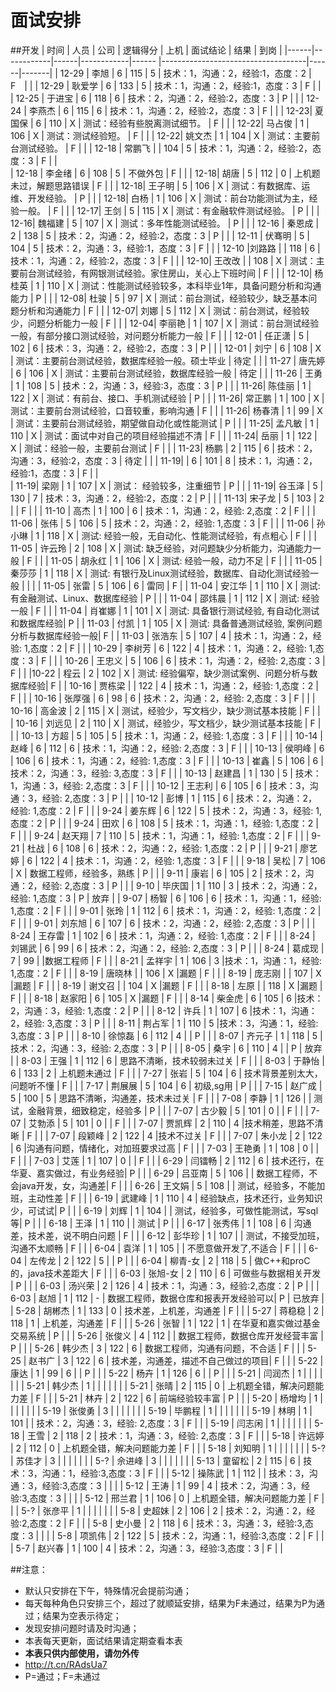 # 面试安排

##开发
| 时间 |   人员     | 公司 |  逻辑得分  | 上机  |          面试结论                  | 结果 |  到岗 |
|------|------------|------|------------|------ |------------------------------------|------|-------|
| 12-29 | 李旭    |  6   | 115 | 5  |  技术：1，沟通：2，经验:1，态度：2 |　F　|      |
| 12-29 | 耿爱学 |   6  |  133 |  5 |  技术：1，沟通：2，经验:1，态度：3 |  F    |     |
| 12-25 | 于进宝 |   6  |    118  |   6 | 技术：2，沟通：2，经验:2，态度：3 | P  |     |
| 12-24 | 李燕杰 |  6   |    115  |   6 | 技术：1，沟通：2，经验:2，态度：3 | F |      |
| 12-23| 夏国保 |   6  |    110   |  X    | 测试：经验有些脱离测试细节。  |  F  |     |
| 12-22| 马占俊 |   1  |    106   |  X    | 测试：测试经验短。  |  F  |     |
| 12-22| 姚文杰 |   1  |    104   |  X    | 测试：主要前台测试经验。  |  F  |     |
| 12-18 | 常鹏飞 |   |  104     |  5      |  技术：1，沟通：2，经验:2，态度：3      | F  |      |    
| 12-18 | 李金绪 | 6 |  108     |  5     | 不做外包                                 | F  |      |
| 12-18| 胡唐 |   5  |    112   |  0    | 上机题未过，解题思路错误                  |  F  |     |
| 12-18| 王子明 |   5  |    106   |  X    | 测试：有数据库、运维、开发经验。  |  P  |     |
| 12-18| 白杨 |   1  |    106   |  X    | 测试：前台功能测试为主，经验一般。  |  F  |     |
| 12-17| 王剑 |   5  |    115   |  X    | 测试：有金融软件测试经验。  |  P  |     |
| 12-16| 魏福建 |   5  |    107   |  X    | 测试：多年性能测试经验。  |  P  |     |
| 12-16 | 秦恩成 |  2   |  138    |  5 | 技术：2，沟通：2，经验:2，态度：3           |   P  |       |
| 12-11 | 伏骞明 |  5   |  104    |  5 | 技术：2，沟通：3，经验:1，态度：3           |   F  |       |
| 12-10 |刘路路  |     |    118   | 6     | 技术：1，沟通：2，经验:2，态度：3        |   F  |       |
| 12-10| 王改改 |     |    108   |  X    | 测试：主要前台测试经验，有网银测试经验。家住房山，关心上下班时间  |  F  |     |
| 12-10| 杨桂英  |   1  |    110   |  X    | 测试：性能测试经验较多，本科毕业1年，具备问题分析和沟通能力  |  P   |     |
| 12-08| 杜骏  |   5  |    97   |  X    | 测试：前台测试，经验较少，缺乏基本问题分析和沟通能力  |  F   |     |
| 12-07| 刘娜  |   5  |    112   |  X    | 测试：前台测试，经验较少，问题分析能力一般  |  F   |     |
| 12-04| 李丽艳   |   1  |    107   |  X    | 测试：前台测试经验一般，有部分接口测试经验，对问题分析能力一般  |  F   |     |
| 12-01 | 任正潇    |  5  |  102       |    6  |  技术：3，沟通：2，经验:2，态度：3  | P    |       |
| 12-01 | 刘宁      |   6  |    108     |  X    | 测试：主要前台测试经验，数据库经验一般。硕士毕业  | 待定    |       |
| 11-27 | 唐先婷      |   6  |    106     |  X    | 测试：主要前台测试经验，数据库经验一般  | 待定    |       |
| 11-26 | 王勇      |   1  |    108     |  5    | 技术：2，沟通：3，经验:3，态度：3  | P    |       |
| 11-26|  陈佳丽    |   1  |    122     |  X    | 测试：有前台、接口、手机测试经验  |  P   |       |
| 11-26|  常正鹏    |   1  |    100     |  X    | 测试：主要前台测试经验，口音较重，影响沟通  |  F   |       |
| 11-26|  杨春清    |   1  |    99     |  X    | 测试：主要前台测试经验，期望做自动化或性能测试  |  P   |       |
| 11-25|  孟凡敏    |   1  |    110     |  X    | 测试：面试中对自己的项目经验描述不清  |  F   |       |
| 11-24|  岳丽    |   1  |    122     |  X    | 测试：经验一般，主要前台测试  |  F   |       |
| 11-23|  杨鹏    |   2  |    115     |  6    | 技术：2，沟通：3，经验:2，态度：3    |  待定 |      |
| 11-19|          |   6  |    101     |  8    | 技术：1，沟通：2，经验:1，态度：3    |  F    |      |  
| 11-19|  梁刚    |   1  |    107     |  X    | 测试： 经验较多，注重细节  |  P   |       |
| 11-19|  谷玉泽    |   5  |    130     |  7    | 技术：3，沟通：2，经验:2，态度：2  |  P   |       |
| 11-13|  宋子龙    |   5  |    103     |  2    |                                    |  F   |       |
| 11-10 |  高杰     |   1  |    100     |  6    | 技术：1，沟通：2，经验: 2,态度：2  |  F   |       |
| 11-06 |  张伟     |   5  |    106     |  5    | 技术：2，沟通：2，经验: 1,态度：3  |  F   |       | 
| 11-06 |  孙小琳   |   1  |    118     |  X    | 测试: 经验一般，无自动化、性能测试经验，有点粗心 | F | |
| 11-05 |  许云玲   |   2  |    108     |  X    | 测试: 缺乏经验，对问题缺少分析能力，沟通能力一般 | F | |
| 11-05 |  胡永红   |   1  |    106     |  X    | 测试: 经验一般，动力不足 | F | |
| 11-05 |  秦莎莎   |   1  |    118     |  X    | 测试: 有银行及Linux测试经验，数据库、自动化测试经验一般 | | |
| 11-05 |  张雷     |   5  |    106     |  6    | 雷同                                            |  F   |
| 11-04 |  安江华   |   1  |    110     |  X    | 测试: 有金融测试、Linux、数据库经验 |  P   |      |
| 11-04 |  邵炜晨   |   1  |    112     |  X    | 测试: 经验一般                     |  F   |      |
| 11-04 |  肖崔娜   |   1  |    101     |  X    | 测试: 具备银行测试经验, 有自动化测试和数据库经验|  P   |
| 11-03 |  付凯     |   1  |    105     |  X    | 测试: 具备普通测试经验, 案例问题分析与数据库经验一般|  F   |
| 11-03 |   张浩东  |  5   |    107     |  4    | 技术：1，沟通：2，经验: 1,态度：2  | F    |       | 
| 10-29 |   李树芳  |  6   |    122     |  4    | 技术：1，沟通：2，经验: 1,态度：3  | F    |       |
| 10-26 |   王忠义  |  5   |    106     |  6    | 技术：1，沟通：2，经验: 2,态度：3  | F    |       |
|10-22  |  程云     |  2   |    102     |  X    | 测试: 经验偏窄，缺少测试案例、问题分析与数据库经验|  F   |
| 10-16 |   贾栋梁  |      |    122     |  4    | 技术：1，沟通：2，经验: 1,态度：2  | F    |       |
| 10-16 |   张厚强  |  6   |    98      |  6    | 技术：2，沟通：2，经验: 2,态度：3  | F    |       |
| 10-16 |   高金波  |  2   |    115     |  X    | 测试，经验少，写文档少，缺少测试基本技能  | F    |       |
| 10-16 |   刘远见  |  2   |    110     |  X    | 测试，经验少，写文档少，缺少测试基本技能  | F    |       |
| 10-13 |   方超    |  5   |    105     |  5    | 技术：1，沟通：2，经验: 1,态度：3  | F    |       |
| 10-14 |   赵峰    |  6   |    112     |  6    | 技术：1，沟通：2，经验: 2,态度：3  | F    |       |
| 10-13 |   侯明峰  |  6   |    106     |  6    | 技术：1，沟通：2，经验: 1,态度：3  | F    |       |
| 10-13 |   崔鑫    |  5   |    106     |  6    | 技术：2，沟通：3，经验: 3,态度：3  | F    |       |
| 10-13 |   赵建昌  |  1   |    130     |  5    | 技术：1，沟通：3，经验: 2,态度：3  | F    |       |
| 10-12 |   王志利  |  6   |    105     |  6    | 技术：3，沟通：3，经验: 2,态度：3  | P    |       |
| 10-12 |   彭博    |  1   |    115     |  6    | 技术：2，沟通：2，经验: 1,态度：2  | F    |       |
| 9-24 |   姜东辉   |  6   |    122     |  5    | 技术：2，沟通：3，经验: 1,态度：2  | P    |       |
| 9-24 |   田欢     |  6   |    108     |  5    | 技术：1，沟通：1，经验: 1,态度：2  | F    |       |
| 9-24 |   赵天翔   |  7   |    110     |  5    | 技术：1，沟通：1，经验: 1,态度：2  | F    |       |
| 9-21 |   杜战     |  6   |    108     |  6    | 技术：2，沟通：2，经验: 1,态度：2  | P    |       |
| 9-21 |   廖艺婷   |  6   |    122     |  4    | 技术：1，沟通：2，经验: 1,态度：3  | F    |       |
| 9-18 |   吴松     |  7   |    106     |  X    | 数据工程师，经验多，熟练           | P    |       |
| 9-11 |   康岩     |  6   |    105     |  2    | 技术：2，沟通：2，经验: 2,态度：3  | P    |       |
| 9-10 |   毕庆国   |  1   |    110     |  3    | 技术：2，沟通：2，经验: 1,态度：3  | P    | 放弃  |
| 9-07 |   杨智     |  6   |    106     |  6    | 技术：1，沟通：1，经验: 1,态度：2  | F    |       |
| 9-01 |   张玲     |  1   |    112     |  6    | 技术：1，沟通：2，经验: 1,态度：2  | F    |       |
| 9-01 |   刘东旭   |  6   |    107     |  6    | 技术：2，沟通：2，经验: 2,态度：3  | P    |       |
| 8-24 |   王存雷   |  1   |    102     |  6    | 技术：1，沟通：2，经验: 1,态度：2  | F    |       |
| 8-24 |   刘锡武   |  6   |     99     |  6    | 技术：2，沟通：2，经验: 2,态度：3  | P    |       |
| 8-24 |   葛成现   |  7   |     99     |       |数据工程师                          | F    |       |
| 8-21 |   孟祥宇   |  1   |    106     |  3    |技术：1，沟通：1，经验: 1,态度：2   | F    |       |
| 8-19 |   唐晓林   |      |    106     |  X    |漏题                                | F    |       |
| 8-19 |   庞志刚   |      |    107     |  X    |漏题                                | F    |       |
| 8-19 |   谢文召   |      |    104     |  X    |漏题                                | F    |       |
| 8-18 |   左原     |      |    118     |  X    |漏题                                | F    |       |
| 8-18 |   赵家阳   | 6    |    105     |  X    |漏题                                | F    |       |
| 8-14 |   柴金虎   | 6    |    105     |  6    |技术：2，沟通：3，经验: 1,态度：2   | P    |       |
| 8-12 |   许兵     | 1    |    107     |  6    |技术：1，沟通：2，经验: 3,态度：3   | P    |       |
| 8-11 |   荆占军   | 1    |    110     |  5    |技术：3，沟通：1，经验: 3,态度：3   | P    |       |
| 8-10 |   徐惊磊   | 6    |    112     |  4    |                                    | P    |       |
| 8-07 |   齐元子   | 1    |    118     |  5    | 技术：2，沟通：3，经验: 2,态度：3  | P    |       |
| 8-05 |   桑宇	    | 6    |    110     |  4    |                                    | P    | 放弃  |
| 8-03 |   王强	    | 1    |    112     |  6    | 思路不清晰，技术较弱未过关         | F    |       |
| 8-03 |   于静怡	  | 6    |    133     |  2    | 上机题未通过                       | F    |       |
| 7-27 |   张岩  	  | 5    |    104     |  6    | 技术背景差别太大，问题听不懂       | F    |       |
| 7-17 |   荆展展	  | 5    |    104     |  6    | 初级,sg用                          | P    |       |
| 7-15 |   赵广成	  | 5    |    100     |  5    | 思路不清晰，沟通差，技术未过关     | F    |       |
| 7-08 |   李静 	  | 1    |    126     |       | 测试，金融背景，细致稳定，经验多   | P    |       |
| 7-07 |   古少毅   | 5    |    101     |  0    |                                    | F    |       |
| 7-07 |   艾勃添   | 5    |    101     |  0    |                                    | F    |       |
| 7-07 |   贾凯辉   | 2    |    110     |  4    |技术稍差，思路不清晰                | F    |       |
| 7-07 |   段颖峰   | 2    |    122     |  4    |技术不过关                          | F    |       |
| 7-07 |   朱小龙   | 2    |    122     |  6    |沟通有问题，情绪化，对加班要求过高  | F    |       |
| 7-03 |   王艳勇   | 1    |    108     |  0    |                                    | F    |       |
| 7-03 |   艾莲     | 1    |    107     |  0    |                                    | F    |       |
| 6-29 |   闫镭畅   | 2    |    112     |  6    | 技术还行，在华夏、嘉实做过，有业务经验| P    |       |
| 6-29 |   吕亚南   | 5    |    106     |       | 数据工程师，不会java开发，女，沟通差| F    |       |
| 6-26 |   王文娟   | 5    |    108     |       | 测试，经验多，不能加班，主动性差   | F    |       |
| 6-19 |   武建峰   | 1    |    110     |  4    | 经验缺点，技术还行，业务知识少，可试试| P    |       |
| 6-19 |   刘辉 	  | 1    |    104     |       | 测试，经验多，可做性能测试，写sql等| P    |       |
| 6-18 |   王泽 	  | 1    |    110     |       | 测试                               | P    |       |
| 6-17 |   张秀伟	  | 1    |    108     |   6   | 沟通差，技术差，说不明白问题       | F    |       |
| 6-12 |   彭华珍	  | 1    |    107     |       | 测试，不接受加班，沟通不太顺畅     | F    |       |
| 6-04 |   袁洋		  | 1    |    105     |       | 不愿意做开发了,不适合              | F    |       |
| 6-04 |   左传龙   | 2    |    122     |   5   |                                    | P    |       |
| 6-04 |   柳青-女  | 2    |    118     |   5   | 做C++和proC的，java技术差距大      | F    |       |
| 6-03 |   张旭-女  | 2    |    110     |   6   | 可做些与数据相关开发               | P    |       |
| 6-03 |   汤兴荣   | 2    |    126     |   4   | 技术：1，沟通：3，经验:2,态度：2   | P    |       |
| 6-03 |   赵旭     | 1    |    112     |   -   | 数据工程师，数据仓库和报表开发经验可以| P    | 已放弃 |
| 5-28 |   胡郴杰   | 1    |    133     |   0   | 技术差，上机差，沟通差             | F    |       |
| 5-27 |   蒋稳稳   | 2    |    118     |   1   | 上机差，沟通差                     | F    |       |
| 5-26 |   张智     | 1    |    122     |   1   | 在华夏和嘉实做过基金交易系统       | P    |       |
| 5-26 |   张俊义   | 4    |    112     |       | 数据工程师，数据仓库开发经营丰富   | P   |       |
| 5-26 |   韩少杰   | 3    |    122     |   6   | 数据工程师，沟通有问题，不合适     | F   |       |
| 5-25 |   赵书广   | 3    |    122     |   6   | 技术差，沟通差，描述不自己做过的项目| F   |       |
| 5-22 |   康达     | 1    |   99       |   6   |                                    |  P   |       |
| 5-22 |   杨卉     | 1    |   126      |   6   |                                    |  P   |       |
| 5-21 |   闫润杰   | 1    |            |       |                                    |      |       |
| 5-21 |   韩少杰   | 1    |            |       |                                    |      |       |
| 5-21 |   张晴     | 2    |    115     |   0   |   上机题全错，解决问题能力差       | F    |       |
| 5-21 |   林卉     | 2    |    122     |   6   |   前端经验较丰富                   | P    |       |
| 5-20 |   杨增均   | 1    |            |       |                                    |      |       |
| 5-19 |   张俊勇   | 3    |            |       |                                    |      |       |
| 5-19 |   毕鹏程   | 1    |            |       |                                    |      |       |
| 5-19 |   林明     | 1    |    101     |       |  技术：2，沟通：3，经验: 2,态度：3 | F    |       |
| 5-19 |   闫志闲	| 1    |            |       |                                    |      |       |
| 5-18 |   王雪		| 2    |    118     |   2   |  技术：1，沟通：3，经验: 2,态度：3 | F    |       |
| 5-18 |   许远婷	| 2    |    112     |   0   |  上机题全错，解决问题能力差        | F    |       |
| 5-18 |   刘知明   | 1    |            |       |                                    |      |       |
| 5-?  |   苏佳才   | 3    |            |       |                                    |      |       |
| 5-?  |   佘进峰   | 3    |            |       |                                    |      |       |
| 5-13 |   童留松   | 2    |    115     |   6   | 技术：3，沟通：1，经验:3,态度：3   | F    |       |
| 5-12 |   操陈武   | 1    |    112     |       | 技术：3，沟通：3，经验:3,态度：3   |      |       |
| 5-12 |   王涛     | 1    |     99     |   4   | 技术：2，沟通：3，经验:3,态度：3   |      |       |
| 5-12 |   邢兰君   | 1    |    106     |   0   | 上机题全错，解决问题能力差         | F    |       |
| 5-?  |   张彦平   | 1    |            |       |                                    |      |       |
| 5-8  |   史超妹   | 2    |    106     |   2   | 技术：2，沟通：2，经验:2,态度：2   | F    |       |
| 5-8  |   史小曼   | 2    |    118     |   6   | 技术：3，沟通：3，经验:3,态度：3   |      |       |
| 5-8  |   项凯伟   | 2    |    122     |   5   | 技术：2，沟通：1，经验:3,态度：2   | F    |       |
| 5-7  |   赵兴春   | 1    |    100     |   4   | 技术：2，沟通：3，经验:3,态度：3   | F    |       |
                        

##注意：
* 默认只安排在下午，特殊情况会提前沟通；
* 每天每种角色只安排三个，超过了就顺延安排，结果为F未通过，结果为P为通过；结果为空表示待定；
* 发现安排问题时请及时沟通；
* 本表每天更新，面试结果请定期查看本表
* **本表只供内部使用，请勿外传**
* http://t.cn/RAdsUa7
* P=通过；F=未通过

